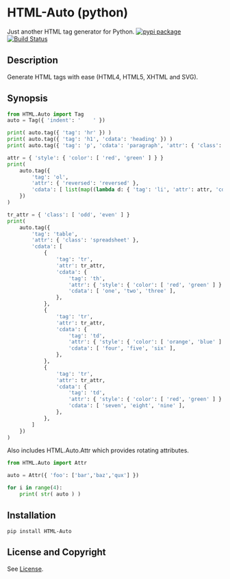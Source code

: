 HTML-Auto (python)
=====================
Just another HTML tag generator for Python.  [![pypi package](https://badge.fury.io/py/HTML-Auto.svg)](https://pypi.python.org/pypi/HTML-Auto) [![Build Status](https://api.travis-ci.org/jeffa/HTML-Auto-python.svg?branch=master)](https://travis-ci.org/jeffa/HTML-Auto-python)

Description
-----------
Generate HTML tags with ease (HTML4, HTML5, XHTML and SVG).

Synopsis
--------
```python
from HTML.Auto import Tag
auto = Tag({ 'indent': '    ' })

print( auto.tag({ 'tag': 'hr' }) )
print( auto.tag({ 'tag': 'h1', 'cdata': 'heading' }) )
print( auto.tag({ 'tag': 'p', 'cdata': 'paragraph', 'attr': { 'class': 'para' } }) )

attr = { 'style': { 'color': [ 'red', 'green' ] } }
print(
    auto.tag({
        'tag': 'ol',
        'attr': { 'reversed': 'reversed' },
        'cdata': [ list(map((lambda d: { 'tag': 'li', 'attr': attr, 'cdata': d }), [1,2,3,4,5])) ]
    })
)

tr_attr = { 'class': [ 'odd', 'even' ] }
print(
    auto.tag({
        'tag': 'table',
        'attr': { 'class': 'spreadsheet' },
        'cdata': [
            {
                'tag': 'tr',
                'attr': tr_attr,
                'cdata': {
                    'tag': 'th',
                    'attr': { 'style': { 'color': [ 'red', 'green' ] } },
                    'cdata': [ 'one', 'two', 'three' ],
                },
            },
            {
                'tag': 'tr',
                'attr': tr_attr,
                'cdata': {
                    'tag': 'td',
                    'attr': { 'style': { 'color': [ 'orange', 'blue' ] } },
                    'cdata': [ 'four', 'five', 'six' ],
                },
            },
            {
                'tag': 'tr',
                'attr': tr_attr,
                'cdata': {
                    'tag': 'td',
                    'attr': { 'style': { 'color': [ 'red', 'green' ] } },
                    'cdata': [ 'seven', 'eight', 'nine' ],
                },
            },
        ]
    })
)
```

Also includes HTML.Auto.Attr which provides rotating attributes.
```python
from HTML.Auto import Attr

auto = Attr({ 'foo': ['bar','baz','qux'] })

for i in range(4):
    print( str( auto ) ) 
```

Installation
------------
```
pip install HTML-Auto
```

License and Copyright
---------------------
See [License](License.md).
